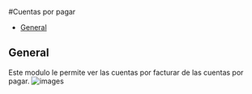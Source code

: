 #Cuentas por pagar
 - [General](#head1)

## <a name="head1">General</a>
 Este modulo le permite ver las cuentas por facturar de las cuentas por pagar.
![images](/images/docs/payments/cxp01.png)<br><br>
